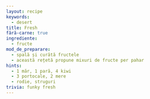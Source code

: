 ```yaml
---
layout: recipe
keywords:
  - desert
title: Fresh
fără-carne: true
ingrediente:
  - fructe
mod_de_preparare:
  - spală și curătă fructele
  - această rețetă propune mixuri de fructe per pahar
hints:
  - 1 măr, 1 pară, 4 kiwi
  - 3 portocale, 2 mere
  - rodie, struguri
trivia: funky fresh
---
```

